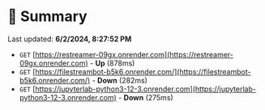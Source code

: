 # 📖 Summary
Last updated: **6/2/2024, 8:27:52 PM**

- `GET` [https://restreamer-09gx.onrender.com](https://restreamer-09gx.onrender.com) - **Up** (878ms)
- `GET` [https://filestreambot-b5k6.onrender.com/](https://filestreambot-b5k6.onrender.com/) - **Down** (282ms)
- `GET` [https://jupyterlab-python3-12-3.onrender.com](https://jupyterlab-python3-12-3.onrender.com) - **Down** (275ms)
